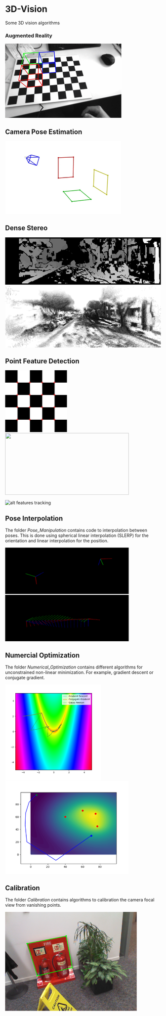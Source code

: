 # 3D-Vision

Some 3D vision algorithms


### Augmented Reality
![alt augmented reality](Augmented_Reality/augmented_cube.gif "Augmented Cube")

## Camera Pose Estimation
<img src="Pose_Estimation/camera_poses.gif" width="375" height="237">

## Dense Stereo
![alt dense stereo](Reconstruction/disparity.gif "Dense Stereo Disparity")
<img src="Reconstruction/dense_pointcloud.png" width="540" height="200">


## Point Feature Detection
<img src="Feature_Detectors/detected_harris_corners.png" width="200" height="200"> <img src="Feature_Detectors/sift_matches.png" width="400" height="200">

![alt features tracking](Feature_Detectors/tracked_features.gif "Tracked Features")



## Pose Interpolation
The folder *Pose_Manipulation* contains code to interpolation between poses. This is done using spherical linear interpolation (SLERP) for the orientation and linear interpolation for the position.

<img src="Pose_Manipulation/pose_interpolation.gif" width="400" height="150">

<img src="Pose_Manipulation/pose_interpolation.png" width="400" height="150">


## Numercial Optimization
The folder *Numerical_Optimization* contains different algorithms for unconstrained non-linear minimization. For example, gradient descent or conjugate gradient.

<img src="Numerical_Optimization/doc/gradient_descent.png" width="310" height="310">
<img src="Numerical_Optimization/doc/nonlinear_least-squares_LM.png" width="400" height="300">


## Calibration
The folder *Calibration* contains algorithms to calibration the camera focal view from vanishing points.

<img src="Calibration/doc/calibration.png" width="426" height="320">
